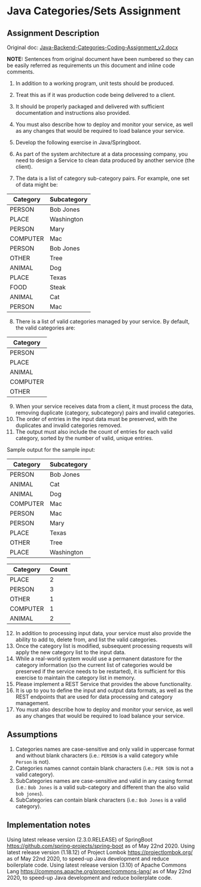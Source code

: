 # Java Categories/Sets Assignment

## Assignment Description

Original doc: [Java-Backend-Categories-Coding-Assignment_v2.docx](./Java-Backend-Categories-Coding-Assignment_v2.docx)

**NOTE:** Sentences from original document have been numbered so they can be easily referred as requirements un this document and inline code comments.

1. In addition to a working program, unit tests should be produced.
2. Treat this as if it was production code being delivered to a client.
3. It should be properly packaged and delivered with sufficient documentation and instructions also provided.
4. You must also describe how to deploy and monitor your service, as well as any changes that would be required to load balance your service.

5. Develop the following exercise in Java/Springboot.

6. As part of the system architecture at a data processing company, you need to design a Service to clean data produced by another service (the client). 

7. The data is a list of category sub-category pairs. For example, one set of data might be:

|     Category     |     Subcategory     |
|------------------|---------------------|
|    PERSON        |    Bob Jones        |
|    PLACE         |    Washington       |
|    PERSON        |    Mary             |
|    COMPUTER      |    Mac              |
|    PERSON        |    Bob Jones        |
|    OTHER         |    Tree             |
|    ANIMAL        |    Dog              |
|    PLACE         |    Texas            |
|    FOOD          |    Steak            |
|    ANIMAL        |    Cat              |
|    PERSON        |    Mac              |

8. There is a list of valid categories managed by your service.
By default, the valid categories are:

|     Category     |
|------------------|
|    PERSON        |
|    PLACE         |
|    ANIMAL        |
|    COMPUTER      |
|    OTHER         |

9. When your service receives data from a client, it must process the data, removing duplicate (category, subcategory) pairs and invalid categories.
10. The order of entries in the input data must be preserved, with the duplicates and invalid categories removed.
11. The output must also include the count of entries for each valid category, sorted by the number of valid, unique entries.

Sample output for the sample input:

|     Category     |     Subcategory     |
|------------------|---------------------|
|    PERSON        |    Bob Jones        |
|    ANIMAL        |    Cat              |
|    ANIMAL        |    Dog              |
|    COMPUTER      |    Mac              |
|    PERSON        |    Mac              |
|    PERSON        |    Mary             |
|    PLACE         |    Texas            |
|    OTHER         |    Tree             |
|    PLACE         |    Washington       |

|     Category     |     Count        |
|------------------|------------------|
|    PLACE         |    2             |
|    PERSON        |    3             |
|    OTHER         |    1             |
|    COMPUTER      |    1             |
|    ANIMAL        |    2             |

12. In addition to processing input data, your service must also provide the ability to add to, delete from, and list the valid categories.
13. Once the category list is modified, subsequent processing requests will apply the new category list to the input data.
14. While a real-world system would use a permanent datastore for the category information (so the current list of categories would be preserved if the service needs to be restarted), it is sufficient for this exercise to maintain the category list in memory.
15. Please implement a REST Service that provides the above functionality.
16. It is up to you to define the input and output data formats, as well as the REST endpoints that are used for data processing and category management.
17. You must also describe how to deploy and monitor your service, as well as any changes that would be required to load balance your service.

## Assumptions

1. Categories names are case-sensitive and only valid in uppercase format and without blank characters (i.e.: `PERSON` is a valid category while `Person` is not).
2. Categories names cannot contain blank characters (i.e.: `PER SON` is not a valid category).
3. SubCategories names are case-sensitive and valid in any casing format (i.e.: `Bob Jones` is a valid sub-category and different than the also valid `bob jones`).
4. SubCategories can contain blank characters (i.e.: `Bob Jones` is a valid category).

## Implementation notes

Using latest release version (2.3.0.RELEASE) of SpringBoot https://github.com/spring-projects/spring-boot as of May 22nd 2020.
Using latest release version (1.18.12) of Project Lombok https://projectlombok.org/ as of May 22nd 2020, to speed-up Java development and reduce boilerplate code.
Using latest release version (3.10) of Apache Commons Lang https://commons.apache.org/proper/commons-lang/ as of May 22nd 2020, to speed-up Java development and reduce boilerplate code.
